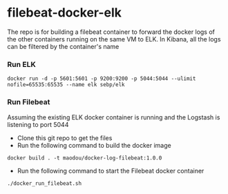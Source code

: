 # filebeat-docker-elk

The repo is for building a filebeat container to forward the docker logs of the other containers running on the same VM to ELK.
In Kibana, all the logs can be filtered by the container's name

### Run ELK
```
docker run -d -p 5601:5601 -p 9200:9200 -p 5044:5044 --ulimit nofile=65535:65535 --name elk sebp/elk
```
### Run Filebeat
Assuming the existing ELK docker container is running and the Logstash is listening to port 5044

* Clone this git repo to get the files
* Run the following command to build the docker image
```
docker build . -t maodou/docker-log-filebeat:1.0.0
```
* Run the following command to start the Filebeat docker container
```
./docker_run_filebeat.sh
```

